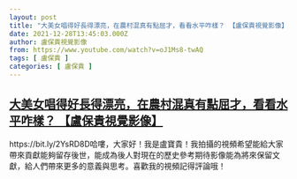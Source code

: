 ```yaml
---
layout: post
title: "大美女唱得好長得漂亮，在農村混真有點屈才，看看水平咋樣？ 【盧保貴視覺影像】"
date: 2021-12-28T13:45:03.000Z
author: 盧保貴視覺影像
from: https://www.youtube.com/watch?v=oJ1Ms8-twAQ
tags: [ 盧保貴 ]
categories: [ 盧保貴 ]
---
```

<!--1640699103000-->
[大美女唱得好長得漂亮，在農村混真有點屈才，看看水平咋樣？ 【盧保貴視覺影像】](https://www.youtube.com/watch?v=oJ1Ms8-twAQ)
------

<div>
https://bit.ly/2YsRD8D哈嘍，大家好！我是盧寶貴！我拍攝的視頻希望能給大家帶來貢獻能夠留存後世，能成為後人對現在的歷史參考期待影像能為將來保留文獻，給人們帶來更多的意義與思考。喜歡我的視頻記得評論哦！
</div>
